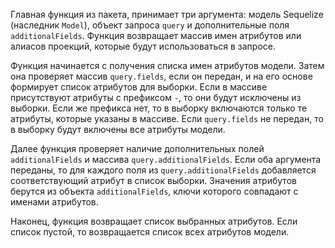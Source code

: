 Главная функция из пакета, принимает три аргумента: модель Sequelize (наследник `Model`), объект запроса `query` и дополнительные поля `additionalFields`. Функция возвращает массив имен атрибутов или алиасов проекций, которые будут использоваться в запросе.

Функция начинается с получения списка имен атрибутов модели. Затем она проверяет массив `query.fields`, если он передан, и на его основе формирует список атрибутов для выборки. Если в массиве присутствуют атрибуты с префиксом `-`, то они будут исключены из выборки. Если же префикса нет, то в выборку включаются только те атрибуты, которые указаны в массиве. Если `query.fields` не передан, то в выборку будут включены все атрибуты модели.

Далее функция проверяет наличие дополнительных полей `additionalFields` и массива `query.additionalFields`. Если оба аргумента переданы, то для каждого поля из `query.additionalFields` добавляется соответствующий атрибут в список выборки. Значения атрибутов берутся из объекта `additionalFields`, ключи которого совпадают с именами атрибутов.

Наконец, функция возвращает список выбранных атрибутов. Если список пустой, то возвращается список всех атрибутов модели.
